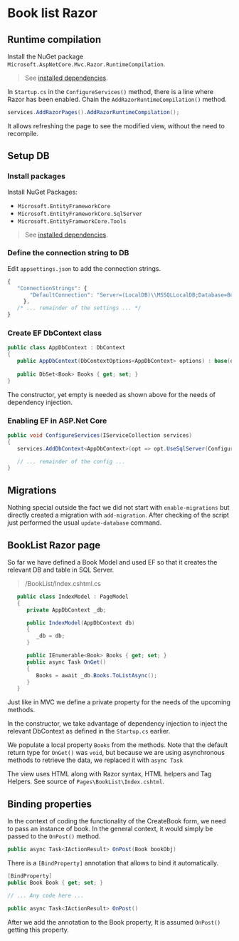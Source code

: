 Book list Razor
===============

## Runtime compilation

Install the NuGet package `Microsoft.AspNetCore.Mvc.Razor.RuntimeCompilation`.

> See [installed dependencies](PackageDependencies.md).

In `Startup.cs` in the `ConfigureServices()`  method, there is a line where Razor has been enabled. Chain the `AddRazorRuntimeCompilation()` method.

```csharp
services.AddRazorPages().AddRazorRuntimeCompilation();
```

It allows refreshing the page to see the modified view, without the need to recompile.

## Setup DB

### Install packages
Install NuGet Packages:
- `Microsoft.EntityFrameworkCore`
- `Microsoft.EntityFrameworkCore.SqlServer`
- `Microsoft.EntityFramworkCore.Tools`

> See [installed dependencies](PackageDependencies.md).

### Define the connection string to DB

Edit `appsettings.json` to add the connection strings.

```js
{
   "ConnectionStrings": {
       "DefaultConnection": "Server=(LocalDB)\\MSSQLLocalDB;Database=BookListRazor;Trusted_Connection=True;MultipleActiveResultSets=True"
     },
   /* ... remainder of the settings ... */
}
```

### Create EF DbContext class

```csharp
public class AppDbContext : DbContext
{
   public AppDbContext(DbContextOptions<AppDbContext> options) : base(options) { }
   
   public DbSet<Book> Books { get; set; }
}
```

The constructor, yet empty is needed as shown above for the needs of dependency injection.

### Enabling EF in ASP.Net Core

```csharp
public void ConfigureServices(IServiceCollection services)
{
   services.AddDbContext<AppDbContext>(opt => opt.UseSqlServer(Configuration.GetConnectionString("DefaultConnection")));

   // ... remainder of the config ...
}
```

## Migrations

Nothing special outside the fact we did not start with `enable-migrations` but directly created a migration with `add-migration`. After checking of the script just performed the usual `update-database` command.

## BookList Razor page

So far we have defined a Book Model and used EF so that it creates the relevant DB and table in SQL Server.

> /BookList/Index.cshtml.cs

```csharp
   public class IndexModel : PageModel
   {
      private AppDbContext _db;

      public IndexModel(AppDbContext db)
      {
         _db = db;
      }

      public IEnumerable<Book> Books { get; set; }
      public async Task OnGet()
      {
         Books = await _db.Books.ToListAsync();
      }
   }
```
Just like in MVC we define a private property for the needs of the upcoming methods.

In the constructor, we take advantage of dependency injection to inject the relevant DbContext as defined in the `Startup.cs` earlier.

We populate a local property `Books` from the methods.
Note that the default return type for `OnGet()` was `void`, but because we are using asynchronous methods to retrieve the data, we replaced it with `async Task`

The view uses HTML along with Razor syntax, HTML helpers and Tag Helpers. See source of `Pages\BookList\Index.cshtml`.

## Binding properties

In the context of coding the functionality of the CreateBook form, we need to pass an instance of book. In the general context, it would simply be passed to the `OnPost()` method.

```csharp
public async Task<IActionResult> OnPost(Book bookObj)
```
There is a `[BindProperty]` annotation that allows to bind it automatically.

```csharp
[BindProperty]
public Book Book { get; set; }

// ... Any code here ...

public async Task<IActionResult> OnPost()
```

After we add the annotation to the Book property, It is assumed `OnPost()` getting this property.